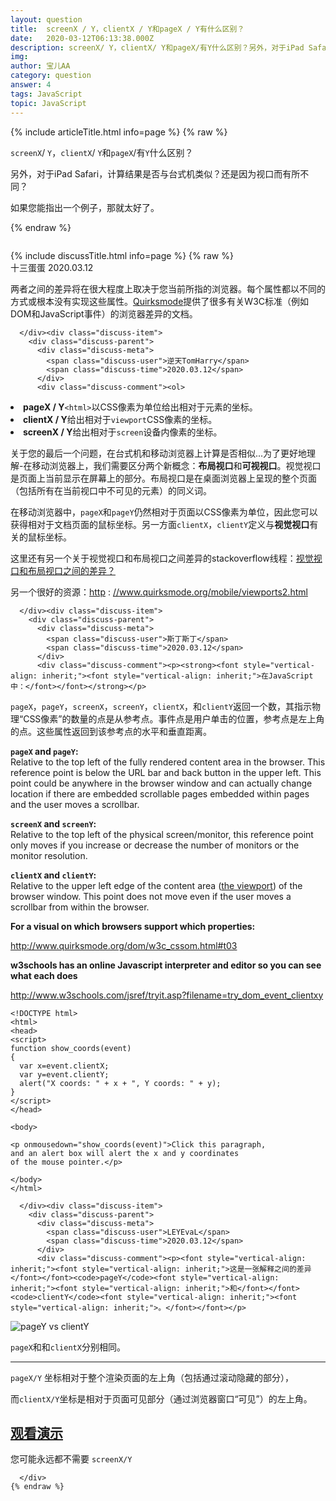 ```yaml
---
layout: question
title:  screenX / Y，clientX / Y和pageX / Y有什么区别？
date:   2020-03-12T06:13:38.000Z
description: screenX/ Y，clientX/ Y和pageX/有Y什么区别？另外，对于iPad Safari，计算结果是否与台式机类似？还是因为视口而有所不...
img: 
author: 宝儿AA
category: question
answer: 4
tags: JavaScript
topic: JavaScript
---
```

<div class="article-root">
  <div class="article">
    {% include articleTitle.html info=page %}
    {% raw %}
    <div class="article-content"><p><font style="vertical-align: inherit;"></font><code>screenX</code><font style="vertical-align: inherit;"><font style="vertical-align: inherit;">/ </font></font><code>Y</code><font style="vertical-align: inherit;"><font style="vertical-align: inherit;">，</font></font><code>clientX</code><font style="vertical-align: inherit;"><font style="vertical-align: inherit;">/ </font></font><code>Y</code><font style="vertical-align: inherit;"><font style="vertical-align: inherit;">和</font></font><code>pageX</code><font style="vertical-align: inherit;"><font style="vertical-align: inherit;">/有</font></font><code>Y</code><font style="vertical-align: inherit;"><font style="vertical-align: inherit;">什么</font><font style="vertical-align: inherit;">区别</font><font style="vertical-align: inherit;">？</font></font></p>

<p><font style="vertical-align: inherit;"><font style="vertical-align: inherit;">另外，对于iPad Safari，计算结果是否与台式机类似？还是因为视口而有所不同？</font></font></p>

<p><font style="vertical-align: inherit;"><font style="vertical-align: inherit;">如果您能指出一个例子，那就太好了。</font></font></p></div>
    {% endraw %}
  </div>
  <p style="height: 0;width:0;overflow: hidden;"> 第979篇《screenX / Y，clientX / Y和pageX / Y有什么区别？》来自Winter(https://github.com/aiyld/aiyld.github.io)的站点</p>
  <div class="discuss-wrapper">
    {% include discussTitle.html info=page %}
    {% raw %}
    <div class="discuss-item">
        <div class="discuss-parent">
          <div class="discuss-meta">
            <span class="discuss-user">十三蛋蛋</span>
            <span class="discuss-time">2020.03.12</span>
          </div>
          <div class="discuss-comment"><p><font style="vertical-align: inherit;"><font style="vertical-align: inherit;">两者之间的差异将在很大程度上取决于您当前所指的浏览器。</font><font style="vertical-align: inherit;">每个属性都以不同的方式或根本没有实现这些属性。</font></font><a href="http://www.quirksmode.org/dom/w3c_cssom.html#mousepos" rel="noreferrer"><font style="vertical-align: inherit;"><font style="vertical-align: inherit;">Quirksmode</font></font></a><font style="vertical-align: inherit;"><font style="vertical-align: inherit;">提供了很多有关W3C标准（例如DOM和JavaScript事件）的浏览器差异的文档。</font></font></p></div>
        </div>
        
      </div><div class="discuss-item">
        <div class="discuss-parent">
          <div class="discuss-meta">
            <span class="discuss-user">逆天TomHarry</span>
            <span class="discuss-time">2020.03.12</span>
          </div>
          <div class="discuss-comment"><ol>
<li><strong><font style="vertical-align: inherit;"><font style="vertical-align: inherit;">pageX / Y</font></font></strong><font style="vertical-align: inherit;"></font><code>&lt;html&gt;</code><font style="vertical-align: inherit;"><font style="vertical-align: inherit;">以CSS像素为单位</font><font style="vertical-align: inherit;">给出相对于</font><font style="vertical-align: inherit;">元素</font><font style="vertical-align: inherit;">的坐标</font><font style="vertical-align: inherit;">。</font></font></li>
<li><strong><font style="vertical-align: inherit;"><font style="vertical-align: inherit;">clientX / Y</font></font></strong><font style="vertical-align: inherit;"><font style="vertical-align: inherit;">给出相对于</font></font><code>viewport</code><font style="vertical-align: inherit;"><font style="vertical-align: inherit;">CSS像素</font><font style="vertical-align: inherit;">的坐标</font><font style="vertical-align: inherit;">。</font></font></li>
<li><strong><font style="vertical-align: inherit;"><font style="vertical-align: inherit;">screenX / Y</font></font></strong><font style="vertical-align: inherit;"><font style="vertical-align: inherit;">给出相对于</font></font><code>screen</code><font style="vertical-align: inherit;"><font style="vertical-align: inherit;">设备内像素</font><font style="vertical-align: inherit;">的坐标</font><font style="vertical-align: inherit;">。</font></font></li>
</ol>

<p><font style="vertical-align: inherit;"><font style="vertical-align: inherit;">关于您的最后一个问题，在台式机和移动浏览器上计算是否相似...为了更好地理解-在移动浏览器上，我们需要区分两个新概念：</font></font><strong><font style="vertical-align: inherit;"><font style="vertical-align: inherit;">布局视口</font></font></strong><font style="vertical-align: inherit;"><font style="vertical-align: inherit;">和</font></font><strong><font style="vertical-align: inherit;"><font style="vertical-align: inherit;">可视视口</font></font></strong><font style="vertical-align: inherit;"><font style="vertical-align: inherit;">。</font><font style="vertical-align: inherit;">视觉视口是页面上当前显示在屏幕上的部分。</font><font style="vertical-align: inherit;">布局视口是在桌面浏览器上呈现的整个页面（包括所有在当前视口中不可见的元素）的同义词。</font></font></p>

<p><font style="vertical-align: inherit;"><font style="vertical-align: inherit;">在移动浏览器中，</font></font><code>pageX</code><font style="vertical-align: inherit;"><font style="vertical-align: inherit;">和</font></font><code>pageY</code><font style="vertical-align: inherit;"><font style="vertical-align: inherit;">仍然相对于页面以CSS像素为单位，因此您可以获得相对于文档页面的鼠标坐标。</font><font style="vertical-align: inherit;">另一方面</font></font><code>clientX</code><font style="vertical-align: inherit;"><font style="vertical-align: inherit;">，</font></font><code>clientY</code><font style="vertical-align: inherit;"><font style="vertical-align: inherit;">定义与</font></font><strong><font style="vertical-align: inherit;"><font style="vertical-align: inherit;">视觉视口</font></font></strong><font style="vertical-align: inherit;"><font style="vertical-align: inherit;">有关的鼠标坐标</font><font style="vertical-align: inherit;">。</font></font></p>

<p><font style="vertical-align: inherit;"><font style="vertical-align: inherit;">这里还有另一个关于视觉视口和布局视口之间差异的stackoverflow线程：</font></font><a href="https://stackoverflow.com/questions/6333927/difference-between-visual-viewport-and-layout-viewport"><font style="vertical-align: inherit;"><font style="vertical-align: inherit;">视觉视口和布局视口之间的差异？</font></font></a></p>

<p><font style="vertical-align: inherit;"><font style="vertical-align: inherit;">另一个很好的资源：</font><a href="http://www.quirksmode.org/mobile/viewports2.html" rel="noreferrer"><font style="vertical-align: inherit;">http</font></a><font style="vertical-align: inherit;"> : </font></font><a href="http://www.quirksmode.org/mobile/viewports2.html" rel="noreferrer"><font style="vertical-align: inherit;"><font style="vertical-align: inherit;">//www.quirksmode.org/mobile/viewports2.html</font></font></a></p></div>
        </div>
        
      </div><div class="discuss-item">
        <div class="discuss-parent">
          <div class="discuss-meta">
            <span class="discuss-user">斯丁斯丁</span>
            <span class="discuss-time">2020.03.12</span>
          </div>
          <div class="discuss-comment"><p><strong><font style="vertical-align: inherit;"><font style="vertical-align: inherit;">在JavaScript中：</font></font></strong></p>

<p><code>pageX</code><font style="vertical-align: inherit;"><font style="vertical-align: inherit;">，</font></font><code>pageY</code><font style="vertical-align: inherit;"><font style="vertical-align: inherit;">，</font></font><code>screenX</code><font style="vertical-align: inherit;"><font style="vertical-align: inherit;">，</font></font><code>screenY</code><font style="vertical-align: inherit;"><font style="vertical-align: inherit;">，</font></font><code>clientX</code><font style="vertical-align: inherit;"><font style="vertical-align: inherit;">，和</font></font><code>clientY</code><font style="vertical-align: inherit;"><font style="vertical-align: inherit;">返回一个数，其指示物理“CSS像素”的数量的点是从参考点。</font><font style="vertical-align: inherit;">事件点是用户单击的位置，参考点是左上角的点。</font><font style="vertical-align: inherit;">这些属性返回到该参考点的水平和垂直距离。</font></font></p>

<p><strong><code>pageX</code> and <code>pageY</code>:</strong><br>
Relative to the top left of the fully rendered content area in the browser. This reference point is below the URL bar and back button in the upper left. This point could be anywhere in the browser window and can actually change location if there are embedded scrollable pages embedded within pages and the user moves a scrollbar.</p>

<p><strong><code>screenX</code> and <code>screenY</code>:</strong><br>
Relative to the top left of the physical screen/monitor, this reference point only moves if you increase or decrease the number of monitors or the monitor resolution.</p>

<p><strong><code>clientX</code> and <code>clientY</code>:</strong><br>
Relative to the upper left edge of the content area (<a href="https://stackoverflow.com/questions/2939693/what-is-view-port-in-html">the viewport</a>) of the browser window.  This point does not move even if the user moves a scrollbar from within the browser.</p>

<p><strong>For a visual on which browsers support which properties:</strong></p>

<p><a href="http://www.quirksmode.org/dom/w3c_cssom.html#t03" rel="noreferrer">http://www.quirksmode.org/dom/w3c_cssom.html#t03</a></p>

<p><strong>w3schools has an online Javascript interpreter and editor so you can see what each does</strong></p>

<p><a href="http://www.w3schools.com/jsref/tryit.asp?filename=try_dom_event_clientxy" rel="noreferrer">http://www.w3schools.com/jsref/tryit.asp?filename=try_dom_event_clientxy</a></p>

<p></p><div class="snippet" data-lang="js" data-hide="false" data-console="false" data-babel="false">
<div class="snippet-code">
<pre class="snippet-code-html lang-html prettyprint-override"><code>&lt;!DOCTYPE html&gt;<font></font>
&lt;html&gt;<font></font>
&lt;head&gt;<font></font>
&lt;script&gt;<font></font>
function show_coords(event)<font></font>
{<font></font>
  var x=event.clientX;<font></font>
  var y=event.clientY;<font></font>
  alert("X coords: " + x + ", Y coords: " + y);<font></font>
}<font></font>
&lt;/script&gt;<font></font>
&lt;/head&gt;<font></font>
<font></font>
&lt;body&gt;<font></font>
<font></font>
&lt;p onmousedown="show_coords(event)"&gt;Click this paragraph, <font></font>
and an alert box will alert the x and y coordinates <font></font>
of the mouse pointer.&lt;/p&gt;<font></font>
<font></font>
&lt;/body&gt;<font></font>
&lt;/html&gt;</code></pre>
</div>
</div>
<p></p></div>
        </div>
        
      </div><div class="discuss-item">
        <div class="discuss-parent">
          <div class="discuss-meta">
            <span class="discuss-user">LEYEvaL</span>
            <span class="discuss-time">2020.03.12</span>
          </div>
          <div class="discuss-comment"><p><font style="vertical-align: inherit;"><font style="vertical-align: inherit;">这是一张解释之间的差异</font></font><code>pageY</code><font style="vertical-align: inherit;"><font style="vertical-align: inherit;">和</font></font><code>clientY</code><font style="vertical-align: inherit;"><font style="vertical-align: inherit;">。</font></font></p>

<p><img src="https://i.stack.imgur.com/4C3no.png" alt="pageY vs clientY"></p>

<p><font style="vertical-align: inherit;"></font><code>pageX</code><font style="vertical-align: inherit;"><font style="vertical-align: inherit;">和和</font></font><code>clientX</code><font style="vertical-align: inherit;"><font style="vertical-align: inherit;">分别</font><font style="vertical-align: inherit;">相同</font><font style="vertical-align: inherit;">。</font></font></p>

<hr>

<p><code>pageX/Y</code><font style="vertical-align: inherit;"><font style="vertical-align: inherit;"> 坐标相对于整个渲染页面的左上角（包括通过滚动隐藏的部分）， </font></font></p>

<p><font style="vertical-align: inherit;"><font style="vertical-align: inherit;">而</font></font><code>clientX/Y</code><font style="vertical-align: inherit;"><font style="vertical-align: inherit;">坐标是相对于页面可见部分（通过浏览器窗口“可见”）的左上角。</font></font></p>

<h2><a href="http://jsbin.com/oRIDUXE/1/"><font style="vertical-align: inherit;"><font style="vertical-align: inherit;">观看演示</font></font></a></h2>

<p><font style="vertical-align: inherit;"><font style="vertical-align: inherit;">您可能永远都不需要 </font></font><code>screenX/Y</code></p></div>
        </div>
        
      </div>
    {% endraw %}
  </div>
<div>
